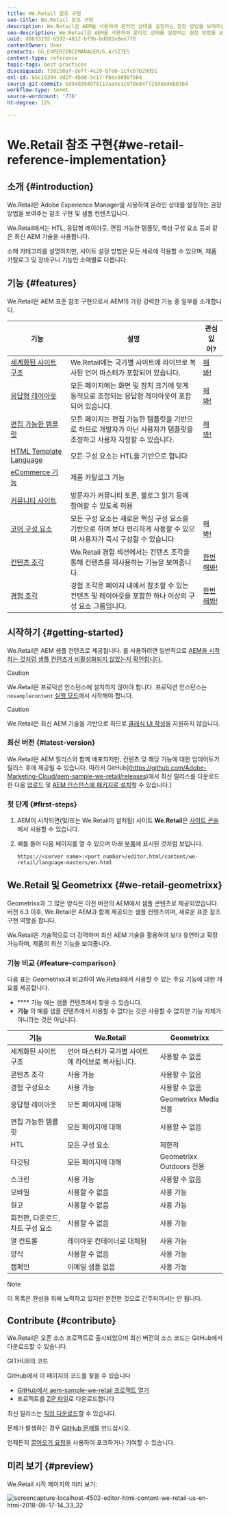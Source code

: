```yaml
---
title: We.Retail 참조 구현
seo-title: We.Retail 참조 구현
description: We.Retail은 AEM을 사용하여 온라인 상태를 설정하는 권장 방법을 보여주는 참조 구현의 기술 미리 보기입니다
seo-description: We.Retail은 AEM을 사용하여 온라인 상태를 설정하는 권장 방법을 보여주는 참조 구현의 기술 미리 보기입니다
uuid: d8833192-b592-4812-bf9b-bd882e8ee7f0
contentOwner: User
products: SG_EXPERIENCEMANAGER/6.4/SITES
content-type: reference
topic-tags: best-practices
discoiquuid: f50150af-deff-4c29-bfe0-1cfc67b29d51
exl-id: 66c19394-9d2f-4bdd-9c17-f0ec8090f0b4
source-git-commit: bd94d3949f0117aa3e1c9f0e84f7293a5d6b03b4
workflow-type: tm+mt
source-wordcount: '776'
ht-degree: 12%

---
```


# We.Retail 참조 구현{#we-retail-reference-implementation}

## 소개 {#introduction}

We.Retail은 Adobe Experience Manager을 사용하여 온라인 상태를 설정하는 권장 방법을 보여주는 참조 구현 및 샘플 컨텐츠입니다.

We.Retail에서는 HTL, 응답형 레이아웃, 편집 가능한 템플릿, 핵심 구성 요소 등과 같은 최신 AEM 기술을 사용합니다.

소매 카테고리를 설명하지만, 사이트 설정 방법은 모든 세로에 적용할 수 있으며, 제품 카탈로그 및 장바구니 기능만 소매별로 다릅니다.

## 기능 {#features}

We.Retail은 AEM 표준 참조 구현으로서 AEM의 가장 강력한 기능 중 일부를 소개합니다.

| **기능** | **설명** | **관심 있어?** |
|---|---|---|
| [세계화된 사이트 구조](/help/sites-administering/tc-bp.md) | We.Retail에는 국가별 사이트에 라이브로 복사된 언어 마스터가 포함되어 있습니다. | [해 봐!](/help/sites-developing/we-retail-globalized-site-structure.md) |
| [응답형 레이아웃](/help/sites-authoring/responsive-layout.md) | 모든 페이지에는 화면 및 장치 크기에 맞게 동적으로 조정되는 응답형 레이아웃이 포함되어 있습니다. | [해 봐!](/help/sites-developing/we-retail-responsive-layout.md) |
| [편집 가능한 템플릿](/help/sites-developing/page-templates-editable.md) | 모든 페이지는 편집 가능한 템플릿을 기반으로 하므로 개발자가 아닌 사용자가 템플릿을 조정하고 사용자 지정할 수 있습니다. | [해 봐!](/help/sites-developing/we-retail-editable-templates.md) |
| [HTML Template Language](https://helpx.adobe.com/experience-manager/htl/user-guide.html) | 모든 구성 요소는 HTL을 기반으로 합니다 |  |
| [eCommerce 기능](/help/sites-developing/ecommerce.md) | 제품 카탈로그 기능 |  |
| [커뮤니티 사이트](/help/communities/overview.md) | 방문자가 커뮤니티 토론, 블로그 읽기 등에 참여할 수 있도록 허용 |  |
| [코어 구성 요소](https://docs.adobe.com/content/help/ko-KR/experience-manager-core-components/using/introduction.html) | 모든 구성 요소는 새로운 핵심 구성 요소를 기반으로 하며 보다 편리하게 사용할 수 있으며 사용자가 즉시 구성할 수 있습니다 | [해 봐!](/help/sites-developing/we-retail-core-components.md) |
| [컨텐츠 조각](/help/assets/content-fragments.md) | We.Retail 경험 섹션에서는 컨텐츠 조각을 통해 컨텐츠를 재사용하는 기능을 보여줍니다. | [한번 해봐!](/help/sites-developing/we-retail-content-fragments.md) |
| [경험 조각](/help/sites-authoring/experience-fragments.md) | 경험 조각은 페이지 내에서 참조할 수 있는 컨텐츠 및 레이아웃을 포함한 하나 이상의 구성 요소 그룹입니다. | [한번 해봐!](/help/sites-developing/we-retail-experience-fragments.md) |

## 시작하기 {#getting-started}

We.Retail은 AEM 샘플 컨텐츠로 제공됩니다. 를 사용하려면 일반적으로 [AEM을 시작하는 것처럼 샘플 컨텐츠가 비활성화되지 않았는지 확인합니다.](/help/sites-deploying/deploy.md#getting-started)

>[!CAUTION]
>
>We.Retail은 프로덕션 인스턴스에 설치하지 않아야 합니다. 프로덕션 인스턴스는 `nosamplecontent` [실행 모드](/help/sites-deploying/configure-runmodes.md)에서 시작해야 합니다.

>[!CAUTION]
>
>We.Retail은 최신 AEM 기술을 기반으로 하므로 [클래식 UI 작성](/help/sites-classic-ui-authoring/home.md)을 지원하지 않습니다.

### 최신 버전 {#latest-version}

We.Retail은 AEM 릴리스와 함께 배포되지만, 컨텐츠 및 해당 기능에 대한 업데이트가 릴리스 후에 제공될 수 있습니다. 따라서 GitHub](https://github.com/Adobe-Marketing-Cloud/aem-sample-we-retail/releases)에서 최신 릴리스를 다운로드한 다음 [업로드](/help/sites-administering/package-manager.md#uploading-packages-from-your-file-system) 및 [AEM 인스턴스에 패키지로 설치](/help/sites-administering/package-manager.md#installing-packages)할 수 있습니다.[

### 첫 단계 {#first-steps}

1. AEM이 시작되면(및/또는 We.Retail이 설치됨) 사이트 **We.Retail**&#x200B;은 [사이트 콘솔](/help/sites-authoring/basic-handling.md#global-navigation)에서 사용할 수 있습니다.
1. 예를 들어 다음 페이지를 열 수 있으며 아래 [부록](#appendix)에 표시된 것처럼 보입니다.

   `https://<server name>:<port number>/editor.html/content/we-retail/language-masters/en.html`

## We.Retail 및 Geometrixx {#we-retail-geometrixx}

Geometrixx과 그 많은 양식은 이전 버전의 AEM에서 샘플 콘텐츠로 제공되었습니다. 버전 6.3 이후, We.Retail은 AEM과 함께 제공되는 샘플 컨텐츠이며, 새로운 표준 참조 구현 역할을 합니다.

We.Retail은 기술적으로 더 강력하며 최신 AEM 기술을 활용하여 보다 유연하고 확장 가능하며, 제품의 최신 기능을 보여줍니다.

### 기능 비교 {#feature-comparison}

다음 표는 Geometrixx과 비교하여 We.Retail에서 사용할 수 있는 주요 기능에 대한 개요를 제공합니다.

* **** 기능 예는 샘플 컨텐츠에서 찾을 수 있습니다.
* **기능** 의 예를 샘플 컨텐츠에서 사용할 수 없다는 것은 사용할 수 없지만 기능 자체가 아니라는 것은 아닙니다.

| **기능** | **We.Retail** | **Geometrixx** |
|---|---|---|
| 세계화된 사이트 구조 | 언어 마스터가 국가별 사이트에 라이브로 복사됩니다. | 사용할 수 없음 |
| 콘텐츠 조각 | 사용 가능 | 사용할 수 없음 |
| 경험 구성요소 | 사용 가능 | 사용할 수 없음 |
| 응답형 레이아웃 | 모든 페이지에 대해 | Geometrixx Media 전용 |
| 편집 가능한 템플릿 | 모든 페이지에 대해 | 사용할 수 없음 |
| HTL | 모든 구성 요소 | 제한적 |
| 타깃팅 | 모든 페이지에 대해 | Geometrixx Outdoors 전용 |
| 스크린 | 사용 가능 | 사용할 수 없음 |
| 모바일 | 사용할 수 없음 | 사용 가능 |
| 원고 | 사용할 수 없음 | 사용 가능 |
| 회전판, 다운로드, 차트 구성 요소 | 사용할 수 없음 | 사용 가능 |
| 열 컨트롤 | 레이아웃 컨테이너로 대체됨 | 사용 가능 |
| 양식 | 사용할 수 없음 | 사용 가능 |
| 캠페인 | 이메일 샘플 없음 | 사용 가능 |

>[!NOTE]
>
>이 목록은 완성을 위해 노력하고 있지만 완전한 것으로 간주되어서는 안 됩니다.

## Contribute {#contribute}

We.Retail은 오픈 소스 프로젝트로 출시되었으며 최신 버전의 소스 코드는 GitHub에서 다운로드할 수 있습니다.

GITHUB의 코드

GitHub에서 이 페이지의 코드를 찾을 수 있습니다

* [GitHub에서 aem-sample-we-retail 프로젝트 열기](https://github.com/Adobe-Marketing-Cloud/aem-sample-we-retail)
* 프로젝트를 [ZIP 파일](https://github.com/Adobe-Marketing-Cloud/aem-sample-we-retail/archive/master.zip)로 다운로드합니다

최신 릴리스는 [직접 다운로드](https://github.com/Adobe-Marketing-Cloud/aem-sample-we-retail/releases/latest)할 수 있습니다.

문제가 발생하는 경우 [GitHub 문제](https://github.com/Adobe-Marketing-Cloud/aem-sample-we-retail/issues)를 만드십시오.

언제든지 [끌어오기 요청](https://github.com/Adobe-Marketing-Cloud/aem-sample-we-retail/pulls)을 사용하여 포크하거나 기여할 수 있습니다.

## 미리 보기 {#preview}

We.Retail 시작 페이지의 미리 보기:

![screencapture-localhost-4502-editor-html-content-we-retail-us-en-html-2018-08-17-14_33_32](assets/screencapture-localhost-4502-editor-html-content-we-retail-us-en-html-2018-08-17-14_33_32.png)
